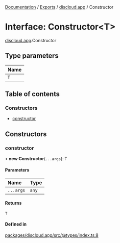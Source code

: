 [Documentation](../README.md) / [Exports](../modules.md) / [discloud.app](../modules/discloud_app.md) / Constructor

# Interface: Constructor\<T\>

[discloud.app](../modules/discloud_app.md).Constructor

## Type parameters

| Name |
| :------ |
| `T` |

## Table of contents

### Constructors

- [constructor](discloud_app.Constructor.md#constructor)

## Constructors

### constructor

• **new Constructor**(`...args`): `T`

#### Parameters

| Name | Type |
| :------ | :------ |
| `...args` | `any` |

#### Returns

`T`

#### Defined in

[packages/discloud.app/src/@types/index.ts:8](https://github.com/discloud/discloud.app/blob/99d4db4/packages/discloud.app/src/@types/index.ts#L8)
